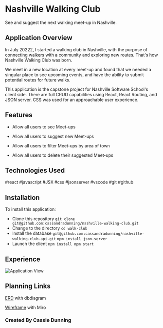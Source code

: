 # Nashville Walking Club

See and suggest the next walking meet-up in Nashville.

## Application Overview
In July 20222, I started a walking club in Nashville, with the purpose of connecting walkers with a community and exploring new routes. That's how Nashville Walking Club was born.

We meet in a new location at every meet-up and found that we needed a singular place to see upcoming events, and have the ability to submit potential routes for future walks. 

This application is the capstone project for Nashville Software School's client side. There are full CRUD capabilities using React, React Routing, and JSON server. CSS was used for an approachable user experience.

## Features

* Allow all users to see Meet-ups

* Allow all users to suggest new Meet-ups

* Allow all users to filter Meet-ups by area of town

* Allow all users to delete their suggested Meet-ups


##  Technologies Used

#react #javascript #JSX #css #jsonserver #vscode #git #github

## Installation

To install this application:
* Clone this repository
```git clone git@github.com:cassandradunning/nashville-walking-club.git ```
* Change to the directory
``` cd walk-club ```
* Install the database
```git@github.com:cassandradunning/nashville-walking-club-api.git```
```npm install json-server```
* Launch the client
```npm install npm start```

## Experience
![Application View](https://cdn.loom.com/sessions/thumbnails/e8d0d0614ae54a80acf0f71b0952567d-with-play.gif)

## Planning Links

[ERD](https://dbdiagram.io/d/63d16042296d97641d7c19bd) with dbdiagram

[Wireframe](https://miro.com/app/board/uXjVP8Nzu0Q=/?share_link_id=443548986933) with Miro



###   Created By Cassie Dunning

